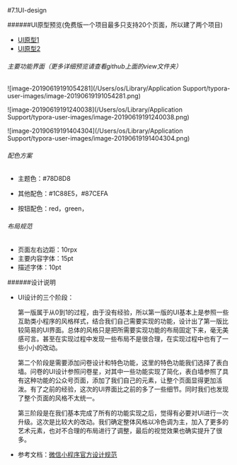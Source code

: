 #7.1UI-design

######UI原型预览(免费版一个项目最多只支持20个页面，所以建了两个项目)

* [UI原型1](https://org.modao.cc/app/828d105f1d4201458af4ec21637a73c4)
* [UI原型2](https://org.modao.cc/app/f069ca7851109278a0423ecbe6e67b62)

###### 主要功能界面（更多详细预览请查看github上面的view文件夹）

![image-20190619191054281](/Users/os/Library/Application Support/typora-user-images/image-20190619191054281.png)

![image-20190619191240038](/Users/os/Library/Application Support/typora-user-images/image-20190619191240038.png)

![image-20190619191404304](/Users/os/Library/Application Support/typora-user-images/image-20190619191404304.png)



###### 配色方案

* 主题色：#78D8D8

* 其他配色：#1C88E5，#87CEFA

* 按钮配色：red，green，

###### 布局规范

* 页面左右边距：10rpx 
* 主要内容字体：15pt
* 描述字体：10pt

######设计说明

* UI设计的三个阶段：

  第一版属于从0到1的过程，由于没有经验，所以第一版的UI基本上是参照一些互助类小程序的风格样式，结合我们自己需要实现的功能，设计出了第一版比较简易的UI界面。总体的风格只是把所需要实现功能的布局固定下来，毫无美感可言。甚至在实现过程中发现一些布局不是很合理，在实现过程中也有了一些小小的改动。

  第二个阶段是需要添加问卷设计和特色功能，这里的特色功能我们选择了表白墙。问卷的UI设计参照问卷星，对其中一些功能实现了简化，表白墙参照了具有这种功能的公众号页面，添加了我们自己的元素，让整个页面显得更加活泼。有了之前的经验，这次的UI界面比之前的多了一些细节。同时我们也发现了整个页面的风格不太统一。

  第三阶段是在我们基本完成了所有的功能实现之后，觉得有必要对UI进行一次升级。这次是比较大的改动。我们确定整体风格以冷色调为主，加入了更多的艺术元素，也对不合理的布局进行了调整，最后的视觉效果也确实提升了很多。

* 参考文档：[微信小程序官方设计规范](<https://www.ui.cn/detail/216120.html>)

  